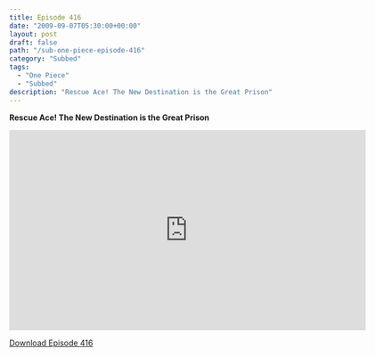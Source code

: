 ```yaml
---
title: Episode 416
date: "2009-09-07T05:30:00+00:00"
layout: post
draft: false
path: "/sub-one-piece-episode-416"
category: "Subbed"
tags:
  - "One Piece"
  - "Subbed"
description: "Rescue Ace! The New Destination is the Great Prison"
---
```


**Rescue Ace! The New Destination is the Great Prison**

<iframe width="640" height="360" src="https://www.rapidvideo.com/e/G0NO2ZM39H" frameborder="0" marginwidth=0 marginheight=0 scrolling=no allowfullscreen></iframe>

<a href="http://ouo.io/qs/eCodkFEQ?s=https://rapidvid.to/d/https://www.rapidvideo.com/e/G0NO2ZM39H">Download Episode 416</a>
